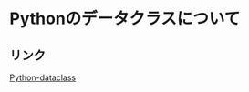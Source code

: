 # Pythonのデータクラスについて

## 

## リンク
[Python-dataclass](https://docs.python.org/ja/3/library/dataclasses.html)
